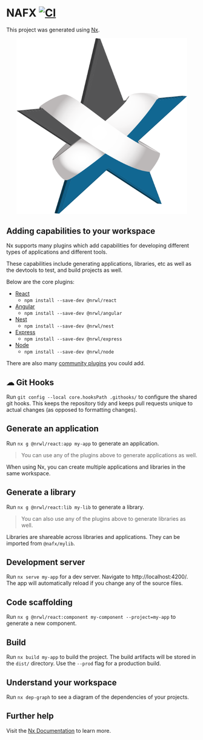 # NAFX [![CI](https://github.com/warrendugan/nafx/actions/workflows/main.yml/badge.svg?branch=main)](https://github.com/warrendugan/nafx/actions/workflows/main.yml)

This project was generated using [Nx](https://nx.dev).

<p style="text-align: center;"><img src="https://raw.githubusercontent.com/warrendugan/nafx/main/logo.png" width="450"></p>

## Adding capabilities to your workspace

Nx supports many plugins which add capabilities for developing different types of applications and different tools.

These capabilities include generating applications, libraries, etc as well as the devtools to test, and build projects as well.

Below are the core plugins:

- [React](https://reactjs.org)
  - `npm install --save-dev @nrwl/react`
- [Angular](https://angular.io)
  - `npm install --save-dev @nrwl/angular`
- [Nest](https://nestjs.com)
  - `npm install --save-dev @nrwl/nest`
- [Express](https://expressjs.com)
  - `npm install --save-dev @nrwl/express`
- [Node](https://nodejs.org)
  - `npm install --save-dev @nrwl/node`

There are also many [community plugins](https://nx.dev/community) you could add.

## ☁ Git Hooks

Run `git config --local core.hooksPath .githooks/` to configure the shared git hooks. This keeps the repository tidy and keeps pull requests unique to actual changes (as opposed to formatting changes).

## Generate an application

Run `nx g @nrwl/react:app my-app` to generate an application.

> You can use any of the plugins above to generate applications as well.

When using Nx, you can create multiple applications and libraries in the same workspace.

## Generate a library

Run `nx g @nrwl/react:lib my-lib` to generate a library.

> You can also use any of the plugins above to generate libraries as well.

Libraries are shareable across libraries and applications. They can be imported from `@nafx/mylib`.

## Development server

Run `nx serve my-app` for a dev server. Navigate to http://localhost:4200/. The app will automatically reload if you change any of the source files.

## Code scaffolding

Run `nx g @nrwl/react:component my-component --project=my-app` to generate a new component.

## Build

Run `nx build my-app` to build the project. The build artifacts will be stored in the `dist/` directory. Use the `--prod` flag for a production build.

## Understand your workspace

Run `nx dep-graph` to see a diagram of the dependencies of your projects.

## Further help

Visit the [Nx Documentation](https://nx.dev) to learn more.
